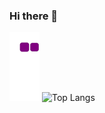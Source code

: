 ### Hi there 👋

<!--
**Shourj/Shourj** is a ✨ _special_ ✨ repository because its `README.md` (this file) appears on your GitHub profile.

Here are some ideas to get you started:

- 🔭 I’m currently working on ...
- 🌱 I’m currently learning ...
- 👯 I’m looking to collaborate on ...
- 🤔 I’m looking for help with ...
- 💬 Ask me about ...
- 📫 How to reach me: ...
- 😄 Pronouns: ...
- ⚡ Fun fact: ...
-->
![snake gif](https://github.com/Shourj/Shourj/blob/output/github-contribution-grid-snake.gif)
![Top Langs](https://github-readme-stats.vercel.app/api/top-langs/?username=Shourj&layout=compact&theme=monokai&border_radius=10&card_width=440&hide_border=true)
